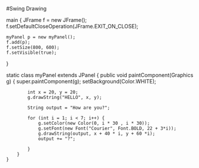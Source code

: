 #Swing Drawing 

main
{
    JFrame f = new JFrame();
    f.setDefaultCloseOperation(JFrame.EXIT_ON_CLOSE);

    myPanel p = new myPanel();
    f.add(p);
    f.setSize(800, 600);
    f.setVisible(true);
}

static class myPanel extends JPanel {
        public void paintComponent(Graphics g) {
            super.paintComponent(g);
            setBackground(Color.WHITE);

            int x = 20, y = 20;
            g.drawString("HELLO", x, y);

            String output = "How are you?";

            for (int i = 1; i < 7; i++) {
                g.setColor(new Color(0, i * 30 , i * 30));
                g.setFont(new Font("Courier", Font.BOLD, 22 + 3*i));
                g.drawString(output, x + 40 * i, y + 60 *i);
                output += "?";

            }
        }
    }